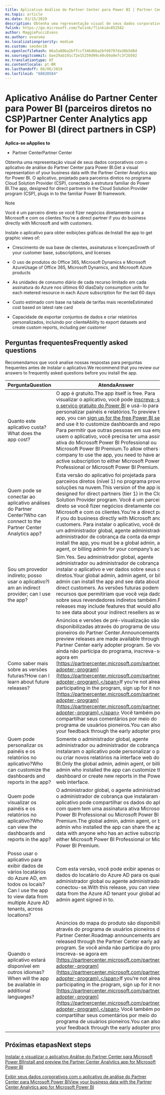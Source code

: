 ```yaml
---
title: Aplicativo Análise do Partner Center para Power BI | Partner Center
ms.topic: article
ms.date: 03/15/2019
description: Obtenha uma representação visual de seus dados corporativos com o aplicativo de análise do Partner Center para Power BI.
fwlink: https://go.microsoft.com/fwlink/?linkid=852582
author: MaggiePucciEvans
ms.author: evansma
ms.localizationpriority: medium
ms.custom: seodec18
ms.openlocfilehash: 86a5a80ba2bffccf34646ba2bfd9797da30b5d8d
ms.sourcegitcommit: bae29ab191c72e15259d99c40c69a9e7c3f2b502
ms.translationtype: HT
ms.contentlocale: pt-BR
ms.lasthandoff: 08/06/2019
ms.locfileid: "68820584"
---
```

# <a name="partner-center-analytics-app-for-power-bi-direct-partners-in-csp"></a><span data-ttu-id="27ecd-103">Aplicativo Análise do Partner Center para Power BI (parceiros diretos no CSP)</span><span class="sxs-lookup"><span data-stu-id="27ecd-103">Partner Center Analytics app for Power BI (direct partners in CSP)</span></span>

<span data-ttu-id="27ecd-104">**Aplica-se a**</span><span class="sxs-lookup"><span data-stu-id="27ecd-104">**Applies to**</span></span>

- <span data-ttu-id="27ecd-105">Partner Center</span><span class="sxs-lookup"><span data-stu-id="27ecd-105">Partner Center</span></span>

<span data-ttu-id="27ecd-106">Obtenha uma representação visual de seus dados corporativos com o aplicativo de análise do Partner Center para Power BI.</span><span class="sxs-lookup"><span data-stu-id="27ecd-106">Get a visual representation of your business data with the Partner Center Analytics app for Power BI.</span></span> <span data-ttu-id="27ecd-107">O aplicativo, projetado para parceiros diretos no programa Cloud Solution Provider (CSP), conectado à estrutura familiar do Power BI.</span><span class="sxs-lookup"><span data-stu-id="27ecd-107">The app, designed for direct partners in the Cloud Solution Provider program (CSP), plugs in to the familiar Power BI framework.</span></span> 

> [!NOTE]  
> <span data-ttu-id="27ecd-108">Você é um parceiro direto se você fizer negócios diretamente com a Microsoft e com os clientes.</span><span class="sxs-lookup"><span data-stu-id="27ecd-108">You're a direct partner if you do business directly with Microsoft and with customers.</span></span> 

<span data-ttu-id="27ecd-109">Instale o aplicativo para obter exibições gráficas de:</span><span class="sxs-lookup"><span data-stu-id="27ecd-109">Install the app to get graphic views of:</span></span> 

-   <span data-ttu-id="27ecd-110">Crescimento de sua base de clientes, assinaturas e licenças</span><span class="sxs-lookup"><span data-stu-id="27ecd-110">Growth of your customer base, subscriptions, and licenses</span></span>

-   <span data-ttu-id="27ecd-111">O uso de produtos do Office 365, Microsoft Dynamics e Microsoft Azure</span><span class="sxs-lookup"><span data-stu-id="27ecd-111">Usage of Office 365, Microsoft Dynamics, and Microsoft Azure products</span></span>

-   <span data-ttu-id="27ecd-112">As unidades de consumo diário de cada recurso limitado em cada assinatura do Azure nos últimos 60 dias</span><span class="sxs-lookup"><span data-stu-id="27ecd-112">Daily consumption units for each metered resource in each Azure subscription for the last 60 days</span></span>

-   <span data-ttu-id="27ecd-113">Custo estimado com base na tabela de tarifas mais recente</span><span class="sxs-lookup"><span data-stu-id="27ecd-113">Estimated cost based on latest rate card</span></span>

-   <span data-ttu-id="27ecd-114">Capacidade de exportar conjuntos de dados e criar relatórios personalizados, incluindo por cliente</span><span class="sxs-lookup"><span data-stu-id="27ecd-114">Ability to export datasets and create custom reports, including per customer</span></span>

## <a name="frequently-asked-questions"></a><span data-ttu-id="27ecd-115">Perguntas frequentes</span><span class="sxs-lookup"><span data-stu-id="27ecd-115">Frequently asked questions</span></span>

<span data-ttu-id="27ecd-116">Recomendamos que você analise nossas respostas para perguntas frequentes antes de instalar o aplicativo.</span><span class="sxs-lookup"><span data-stu-id="27ecd-116">We recommend that you review our answers to frequently asked questions before you install the app.</span></span> 

| <span data-ttu-id="27ecd-117">**Pergunta**</span><span class="sxs-lookup"><span data-stu-id="27ecd-117">**Question**</span></span> | <span data-ttu-id="27ecd-118">**Atenda**</span><span class="sxs-lookup"><span data-stu-id="27ecd-118">**Answer**</span></span> |
| --- | ---------- |
| <span data-ttu-id="27ecd-119">Quanto este aplicativo custa?</span><span class="sxs-lookup"><span data-stu-id="27ecd-119">What does the app cost?</span></span> | <span data-ttu-id="27ecd-120">O app é gratuito.</span><span class="sxs-lookup"><span data-stu-id="27ecd-120">The app itself is free.</span></span> <span data-ttu-id="27ecd-121">Para visualizar o aplicativo, você pode [inscreva-se para o serviço gratuito do Power BI](https://go.microsoft.com/fwlink/p/?linkid=845347) e usá-lo para personalizar painéis e relatórios.</span><span class="sxs-lookup"><span data-stu-id="27ecd-121">To preview the app, you can [sign up for the free Power BI service](https://go.microsoft.com/fwlink/p/?linkid=845347) and use it to customize dashboards and reports.</span></span> <span data-ttu-id="27ecd-122">Para permitir que outras pessoas em sua empresa usem o aplicativo, você precisa ter uma assinatura ativa do Microsoft Power BI Professional ou Microsoft Power BI Premium.</span><span class="sxs-lookup"><span data-stu-id="27ecd-122">To allow others in your company to use the app, you need to have an active subscription to either Microsoft Power BI Professional or Microsoft Power BI Premium.</span></span> |
| <span data-ttu-id="27ecd-123">Quem pode se conectar ao aplicativo análises do Partner Center?</span><span class="sxs-lookup"><span data-stu-id="27ecd-123">Who can connect to the Partner Center Analytics app?</span></span> | <span data-ttu-id="27ecd-124">Esta versão do aplicativo foi projetada para parceiros diretos (nível 1) no programa provedor de soluções na nuvem.</span><span class="sxs-lookup"><span data-stu-id="27ecd-124">This version of the app is designed for direct partners (tier 1) in the Cloud Solution Provider program.</span></span> <span data-ttu-id="27ecd-125">Você é um parceiro direto se você fizer negócios diretamente com a Microsoft e com os clientes.</span><span class="sxs-lookup"><span data-stu-id="27ecd-125">You're a direct partner if you do business directly with Microsoft and with customers.</span></span> <span data-ttu-id="27ecd-126">Para instalar o aplicativo, você deve ser um administrador global, agente administrador ou administrador de cobrança da conta da empresa.</span><span class="sxs-lookup"><span data-stu-id="27ecd-126">To install the app, you must be a global admin, admin agent, or billing admin for your company’s account.</span></span> |
| <span data-ttu-id="27ecd-127">Sou um provedor indireto; posso usar o aplicativo?</span><span class="sxs-lookup"><span data-stu-id="27ecd-127">I am an indirect provider; can I use the app?</span></span> | <span data-ttu-id="27ecd-128">Sim.</span><span class="sxs-lookup"><span data-stu-id="27ecd-128">Yes.</span></span> <span data-ttu-id="27ecd-129">Seu administrador global, agente administrador ou administrador de cobrança pode instalar o aplicativo e ver dados sobre seus clientes diretos.</span><span class="sxs-lookup"><span data-stu-id="27ecd-129">Your global admin, admin agent, or billing admin can install the app and see data about your direct customers.</span></span> <span data-ttu-id="27ecd-130">As versões futuras podem incluir recursos que permitiriam que você veja dados sobre seus revendedores indiretos também.</span><span class="sxs-lookup"><span data-stu-id="27ecd-130">Future releases may include features that would allow you to see data about your indirect resellers as well.</span></span> |
| <span data-ttu-id="27ecd-131">Como saber mais sobre as versões futuras?</span><span class="sxs-lookup"><span data-stu-id="27ecd-131">How can I learn about future releases?</span></span> | <span data-ttu-id="27ecd-132">Anúncios e versões de pré-visualização são disponibilizadas através do programa de usuários pioneiros do Partner Center.</span><span class="sxs-lookup"><span data-stu-id="27ecd-132">Announcements and preview releases are made available through the Partner Center early adopter program.</span></span> <span data-ttu-id="27ecd-133">Se você ainda não participa do programa, inscreva-se agora em [https://partnercenter.microsoft.com/partner/early-adopter-program](https://partnercenter.microsoft.com/partner/early-adopter-program).</span><span class="sxs-lookup"><span data-stu-id="27ecd-133">If you’re not already participating in the program, sign up for it now at [https://partnercenter.microsoft.com/partner/early-adopter-program](https://partnercenter.microsoft.com/partner/early-adopter-program).</span></span> <span data-ttu-id="27ecd-134">Você também pode compartilhar seus comentários por meio do programa de usuários pioneiros.</span><span class="sxs-lookup"><span data-stu-id="27ecd-134">You can also share your feedback through the early adopter program.</span></span> |
| <span data-ttu-id="27ecd-135">Quem pode personalizar os painéis e os relatórios no aplicativo?</span><span class="sxs-lookup"><span data-stu-id="27ecd-135">Who can customize the dashboards and reports in the app?</span></span> | <span data-ttu-id="27ecd-136">Somente o administrador global, agente administrador ou administrador de cobrança que instalaram o aplicativo pode personalizar o painel ou criar novos relatórios na interface web do Power BI.</span><span class="sxs-lookup"><span data-stu-id="27ecd-136">Only the global admin, admin agent, or billing admin who installed the app can customize the dashboard or create new reports in the Power BI web interface.</span></span> |
| <span data-ttu-id="27ecd-137">Quem pode visualizar os painéis e os relatórios no aplicativo?</span><span class="sxs-lookup"><span data-stu-id="27ecd-137">Who can view the dashboards and reports in the app?</span></span> | <span data-ttu-id="27ecd-138">O administrador global, o agente administrador ou o administrador de cobrança que instalaram o aplicativo pode compartilhar os dados do aplicativo com quem tem uma assinatura ativa Microsoft Power BI Professional ou Microsoft Power BI Premium.</span><span class="sxs-lookup"><span data-stu-id="27ecd-138">The global admin, admin agent, or billing admin who installed the app can share the app’s data with anyone who has an active subscription to either Microsoft Power BI Professional or Microsoft Power BI Premium.</span></span> |
| <span data-ttu-id="27ecd-139">Posso usar o aplicativo para exibir dados de vários locatários do Azure AD, em todos os locais?</span><span class="sxs-lookup"><span data-stu-id="27ecd-139">Can I use the app to view data from multiple Azure AD tenants, across locations?</span></span> | <span data-ttu-id="27ecd-140">Com esta versão, você pode exibir apenas os dados do locatário do Azure AD para os quais seu administrador global ou agente administrador conectou-se.</span><span class="sxs-lookup"><span data-stu-id="27ecd-140">With this release, you can view only data from the Azure AD tenant your global admin or admin agent signed in to.</span></span> | 
| <span data-ttu-id="27ecd-141">Quando o aplicativo estará disponível em outros idiomas?</span><span class="sxs-lookup"><span data-stu-id="27ecd-141">When will the app be available in additional languages?</span></span> | <span data-ttu-id="27ecd-142">Anúncios do mapa do produto são disponibilizados através do programa de usuários pioneiros do Partner Center.</span><span class="sxs-lookup"><span data-stu-id="27ecd-142">Roadmap announcements are released through the Partner Center early adopter program.</span></span> <span data-ttu-id="27ecd-143">Se você ainda não participa do programa, inscreva-se agora em [https://partnercenter.microsoft.com/partner/early-adopter-program](https://partnercenter.microsoft.com/partner/early-adopter-program).</span><span class="sxs-lookup"><span data-stu-id="27ecd-143">If you’re not already participating in the program, sign up for it now at [https://partnercenter.microsoft.com/partner/early-adopter-program](https://partnercenter.microsoft.com/partner/early-adopter-program).</span></span> <span data-ttu-id="27ecd-144">Você também pode compartilhar seus comentários por meio do programa de usuários pioneiros.</span><span class="sxs-lookup"><span data-stu-id="27ecd-144">You can also share your feedback through the early adopter program.</span></span> | 



## <a name="next-steps"></a><span data-ttu-id="27ecd-145">Próximas etapas</span><span class="sxs-lookup"><span data-stu-id="27ecd-145">Next steps</span></span>

[<span data-ttu-id="27ecd-146">Instalar e visualizar o aplicativo Análise do Partner Center para Microsoft Power BI</span><span class="sxs-lookup"><span data-stu-id="27ecd-146">Install and preview the Partner Center Analytics app for Microsoft Power BI</span></span>](power-bi-app-for-direct-partners-install.md)

[<span data-ttu-id="27ecd-147">Exibir seus dados corporativos com o aplicativo de análise do Partner Center para Microsoft Power BI</span><span class="sxs-lookup"><span data-stu-id="27ecd-147">View your business data with the Partner Center Analytics app for Microsoft Power BI</span></span>](power-bi-app-for-direct-partners-use.md)

